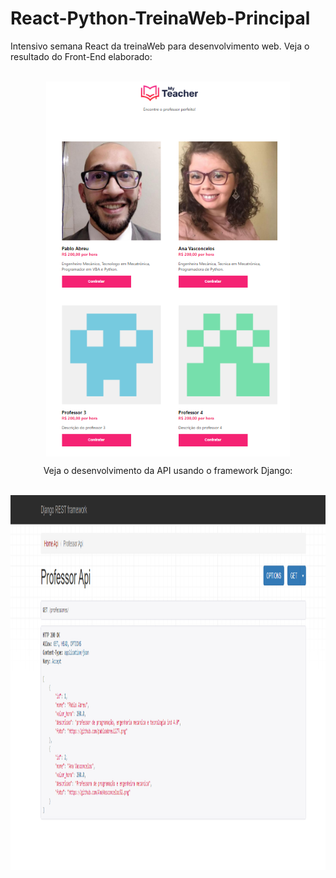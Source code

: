 # React-Python-TreinaWeb-Principal
Intensivo semana React da treinaWeb para desenvolvimento web.
Veja o resultado do Front-End elaborado:

<div  align="center"> 
  <div style="display: inline_block"><br>
    <img align="center" height="600" alt="coding-time" src="Resultado do projeto.png"><br>
    

Veja o desenvolvimento da API usando o framework Django:
<div  align="center"> 
  <div style="display: inline_block"><br>
    <img align="center" height="600" alt="coding-time" src="API.png">
